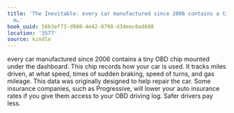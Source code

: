 ```yaml
---
title: 'The Inevitable: every car manufactured since 2006 contains a tiny OBD chip
  m…'
book_uuid: 56b3ef73-d980-4e42-8798-d34eec8ad688
location: '3577'
source: kindle
---
```


every car manufactured since 2006 contains a tiny OBD chip mounted under the dashboard. This chip records how your car is used. It tracks miles driven, at what speed, times of sudden braking, speed of turns, and gas mileage. This data was originally designed to help repair the car. Some insurance companies, such as Progressive, will lower your auto insurance rates if you give them access to your OBD driving log. Safer drivers pay less.